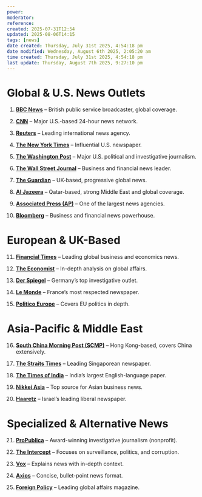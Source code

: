 ```yaml
---
power: 
moderator: 
reference: 
created: 2025-07-31T12:54
updated: 2025-08-06T14:15
tags: [news]
date created: Thursday, July 31st 2025, 4:54:18 pm
date modified: Wednesday, August 6th 2025, 2:05:20 am
time created: Thursday, July 31st 2025, 4:54:18 pm
last update: Thursday, August 7th 2025, 9:27:10 pm
---
```

# **Global & U.S. News Outlets**

1. **[BBC News](https://www.bbc.com/news)** – British public service broadcaster, global coverage.
    
2. **[CNN](https://www.cnn.com)** – Major U.S.-based 24-hour news network.
    
3. **[Reuters](https://www.reuters.com)** – Leading international news agency.
    
4. **[The New York Times](https://www.nytimes.com)** – Influential U.S. newspaper.
    
5. **[The Washington Post](https://www.washingtonpost.com)** – Major U.S. political and investigative journalism.
    
6. **[The Wall Street Journal](https://www.wsj.com)** – Business and financial news leader.
    
7. **[The Guardian](https://www.theguardian.com/international)** – UK-based, progressive global news.
    
8. **[Al Jazeera](https://www.aljazeera.com)** – Qatar-based, strong Middle East and global coverage.
    
9. **[Associated Press (AP)](https://apnews.com)** – One of the largest news agencies.
    
10. **[Bloomberg](https://www.bloomberg.com)** – Business and financial news powerhouse.
    

# **European & UK-Based**

11. **[Financial Times](https://www.ft.com)** – Leading global business and economics news.
    
12. **[The Economist](https://www.economist.com)** – In-depth analysis on global affairs.
    
13. **[Der Spiegel](https://www.spiegel.de/international/)** – Germany’s top investigative outlet.
    
14. **[Le Monde](https://www.lemonde.fr/en/)** – France’s most respected newspaper.
    
15. **[Politico Europe](https://www.politico.eu)** – Covers EU politics in depth.
    

# **Asia-Pacific & Middle East**

16. **[South China Morning Post (SCMP)](https://www.scmp.com)** – Hong Kong-based, covers China extensively.
    
17. **[The Straits Times](https://www.straitstimes.com)** – Leading Singaporean newspaper.
    
18. **[The Times of India](https://timesofindia.indiatimes.com)** – India’s largest English-language paper.
    
19. **[Nikkei Asia](https://asia.nikkei.com)** – Top source for Asian business news.
    
20. **[Haaretz](https://www.haaretz.com)** – Israel’s leading liberal newspaper.
    

# **Specialized & Alternative News**

21. **[ProPublica](https://www.propublica.org)** – Award-winning investigative journalism (nonprofit).
    
22. **[The Intercept](https://theintercept.com)** – Focuses on surveillance, politics, and corruption.
    
23. **[Vox](https://www.vox.com)** – Explains news with in-depth context.
    
24. **[Axios](https://www.axios.com)** – Concise, bullet-point news format.
    
25. **[Foreign Policy](https://foreignpolicy.com)** – Leading global affairs magazine.